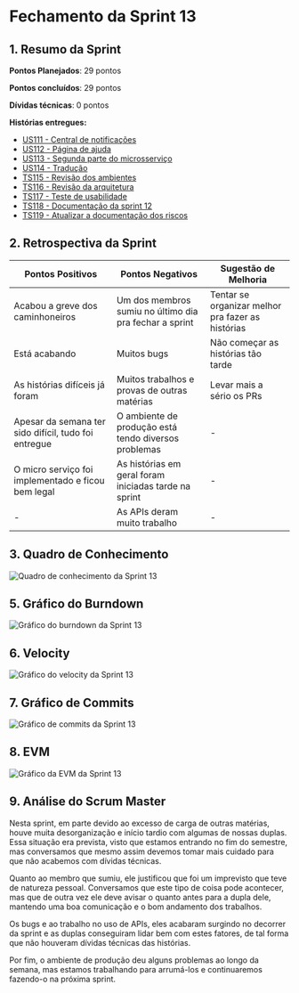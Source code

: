 # Fechamento da Sprint 13

## 1. Resumo da Sprint

__Pontos Planejados__: 29 pontos

__Pontos concluídos__: 29 pontos

__Dívidas técnicas__: 0 pontos

__Histórias entregues:__

- [US111 - Central de notificações](https://github.com/fga-gpp-mds/2018.1-Dr-Down/issues/267)
- [US112 - Página de ajuda](https://github.com/fga-gpp-mds/2018.1-Dr-Down/issues/269)
- [US113 - Segunda parte do microsserviço](https://github.com/fga-gpp-mds/2018.1-Dr-Down/issues/268)
- [US114 - Tradução](https://github.com/fga-gpp-mds/2018.1-Dr-Down/issues/270)
- [TS115 - Revisão dos ambientes](https://github.com/fga-gpp-mds/2018.1-Dr-Down/issues/271)
- [TS116 - Revisão da arquitetura](https://github.com/fga-gpp-mds/2018.1-Dr-Down/issues/272)
- [TS117 - Teste de usabilidade](https://github.com/fga-gpp-mds/2018.1-Dr-Down/issues/273)
- [TS118 - Documentação da sprint 12](https://github.com/fga-gpp-mds/2018.1-Dr-Down/issues/274)
- [TS119 - Atualizar a documentação dos riscos](https://github.com/fga-gpp-mds/2018.1-Dr-Down/issues/278)

## 2. Retrospectiva da Sprint

| Pontos Positivos | Pontos Negativos | Sugestão de Melhoria |
| ----- | ----- | ---- |
| Acabou a greve dos caminhoneiros | Um dos membros sumiu no último dia pra fechar a sprint | Tentar se organizar melhor pra fazer as histórias |
| Está acabando | Muitos bugs |  Não começar as histórias tão tarde |
| As histórias difíceis já foram | Muitos trabalhos e provas de outras matérias |  Levar mais a sério os PRs |
| Apesar da semana ter sido difícil, tudo foi entregue | O ambiente de produção está tendo diversos problemas | - |
| O micro serviço foi implementado e ficou bem legal | As histórias em geral foram iniciadas tarde na sprint | - |
| - | As APIs deram muito trabalho | - |


## 3. Quadro de Conhecimento

![Quadro de conhecimento da Sprint 13](https://uploaddeimagens.com.br/images/001/464/125/full/quadro_conhecimento_S13.png?1528940581)

## 5. Gráfico do Burndown

![Gráfico do burndown da Sprint 13](https://uploaddeimagens.com.br/images/001/464/119/full/burndown_S13.png?1528940498)

## 6. Velocity

![Gráfico do velocity da Sprint 13](https://uploaddeimagens.com.br/images/001/464/126/full/velocity_S13.png?1528940609)

## 7. Gráfico de Commits

![Gráfico de commits da Sprint 13](https://uploaddeimagens.com.br/images/001/464/121/full/commits_S13.png?1528940524)

## 8. EVM

![Gráfico da EVM da Sprint 13](https://uploaddeimagens.com.br/images/001/464/123/full/evm_S13.png?1528940549)

## 9. Análise do Scrum Master

Nesta sprint, em parte devido ao excesso de carga de outras matérias, houve muita desorganização e início tardio com algumas de nossas duplas. Essa situação era prevista, visto que estamos entrando no fim do semestre, mas conversamos que mesmo assim devemos tomar mais cuidado para que não acabemos com dívidas técnicas.

Quanto ao membro que sumiu, ele justificou que foi um imprevisto que teve de natureza pessoal. Conversamos que este tipo de coisa pode acontecer, mas que de outra vez ele deve avisar o quanto antes para a dupla dele, mantendo uma boa comunicação e o bom andamento dos trabalhos.

Os bugs e ao trabalho no uso de APIs, eles acabaram surgindo no decorrer da sprint e as duplas conseguiram lidar bem com estes fatores, de tal forma que não houveram dívidas técnicas das histórias.

Por fim, o ambiente de produção deu alguns problemas ao longo da semana, mas estamos trabalhando para arrumá-los e continuaremos fazendo-o na próxima sprint.

